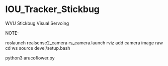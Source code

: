 # IOU_Tracker_Stickbug
WVU Stickbug Visual Servoing

NOTE:

roslaunch realsense2_camera rs_camera.launch
rviz add camera image raw
cd ws
source devel/setup.bash

python3 arucoflower.py
